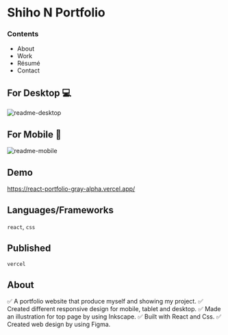 # Shiho N Portfolio
### Contents
- About
- Work
- Résumé
- Contact

## For Desktop :computer:

![readme-desktop](https://user-images.githubusercontent.com/88401910/147524037-e3eb05d0-1ecf-45a2-bc16-5f0672b37a56.jpg)

## For Mobile :iphone:

![readme-mobile](https://user-images.githubusercontent.com/88401910/147524219-2429de4f-ab3f-4955-b099-863907c07631.jpg)

## Demo 

https://react-portfolio-gray-alpha.vercel.app/

## Languages/Frameworks

`react`, `css`

## Published

`vercel`

## About
:white_check_mark: A portfolio website that produce myself and showing my project.
:white_check_mark: Created different responsive design for mobile, tablet and desktop.
:white_check_mark: Made an illustration for top page by using Inkscape.
:white_check_mark: Built with React and Css.
:white_check_mark: Created web design by using Figma.

